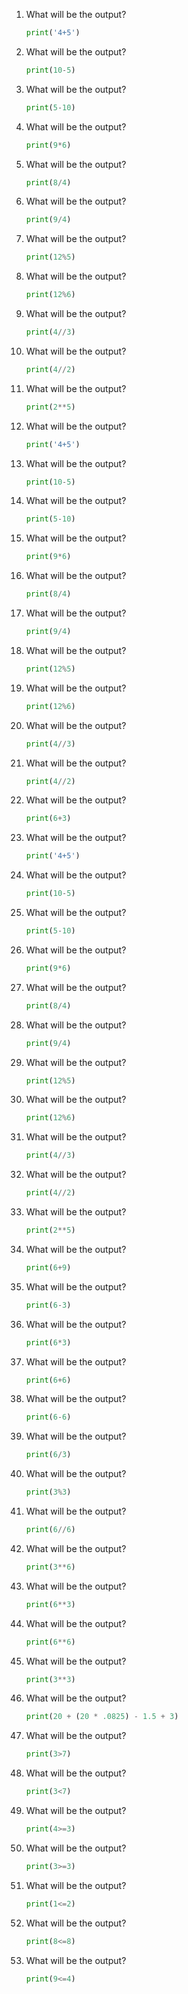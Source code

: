 1. What will be the output?
   ```python
   print('4+5')
   ```
1. What will be the output?
   ```python
   print(10-5)
   ```
1. What will be the output?
   ```python
   print(5-10)
   ```
1. What will be the output?
   ```python
   print(9*6)
   ```
1. What will be the output?
   ```python
   print(8/4)
   ```
1. What will be the output?
   ```python
   print(9/4)
   ```
1. What will be the output?
   ```python
   print(12%5)
   ```
1. What will be the output?
   ```python
   print(12%6)
   ```
1. What will be the output?
   ```python
   print(4//3)
   ```
1. What will be the output?
   ```python
   print(4//2)
   ```
1. What will be the output?
   ```python
   print(2**5)
   ```
1. What will be the output?
   ```python
   print('4+5')
   ```
1. What will be the output?
   ```python
   print(10-5)
   ```
1. What will be the output?
   ```python
   print(5-10)
   ```
1. What will be the output?
   ```python
   print(9*6)
   ```
1. What will be the output?
   ```python
   print(8/4)
   ```
1. What will be the output?
   ```python
   print(9/4)
   ```
1. What will be the output?
   ```python
   print(12%5)
   ```
1. What will be the output?
   ```python
   print(12%6)
   ```
1. What will be the output?
   ```python
   print(4//3)
   ```
1. What will be the output?
   ```python
   print(4//2)
   ```
1. What will be the output?
   ```python
   print(6+3)
   ```
1. What will be the output?
   ```python
   print('4+5')
   ```
1. What will be the output?
   ```python
   print(10-5)
   ```
1. What will be the output?
   ```python
   print(5-10)
   ```
1. What will be the output?
   ```python
   print(9*6)
   ```
1. What will be the output?
   ```python
   print(8/4)
   ```
1. What will be the output?
   ```python
   print(9/4)
   ```
1. What will be the output?
   ```python
   print(12%5)
   ```
1. What will be the output?
   ```python
   print(12%6)
   ```
1. What will be the output?
   ```python
   print(4//3)
   ```
1. What will be the output?
   ```python
   print(4//2)
   ```
1. What will be the output?
   ```python
   print(2**5)
   ```
1. What will be the output?
   ```python
   print(6+9)
   ```
1. What will be the output?
   ```python
   print(6-3)
   ```
1. What will be the output?
   ```python
   print(6*3)
   ```
1. What will be the output?
   ```python
   print(6+6)
   ```
1. What will be the output?
   ```python
   print(6-6)
   ```
1. What will be the output?
   ```python
   print(6/3)
   ```
1. What will be the output?
   ```python
   print(3%3)
   ```
1. What will be the output?
   ```python
   print(6//6)
   ```
1. What will be the output?
   ```python
   print(3**6)
   ```
1. What will be the output?
   ```python
   print(6**3)
   ```
1. What will be the output?
   ```python
   print(6**6)
   ```
1. What will be the output?
   ```python
   print(3**3)
   ```
1. What will be the output?
   ```python
   print(20 + (20 * .0825) - 1.5 + 3)
   ```
1. What will be the output?
   ```python
   print(3>7)
   ```
1. What will be the output?
   ```python
   print(3<7)
   ```
1. What will be the output?
   ```python
   print(4>=3)
   ```
1. What will be the output?
   ```python
   print(3>=3)
   ```
1. What will be the output?
   ```python
   print(1<=2)
   ```
1. What will be the output?
   ```python
   print(8<=8)
   ```
1. What will be the output?
   ```python
   print(9<=4)
   ```

   ```
